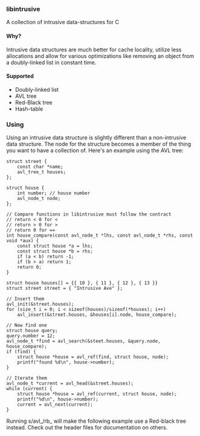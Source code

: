 ### libintrusive
A collection of intrusive data-structures for C

#### Why?
Intrusive data structures are much better for cache locality, utilize less
allocations and allow for various optimizations like removing an object from a
doubly-linked list in constant time.

#### Supported
* Doubly-linked list
* AVL tree
* Red-Black tree
* Hash-table

### Using
Using an intrusive data structure is slightly different than a non-intrusive
data structure. The node for the structure becomes a member of the thing you
want to have a collection of. Here's an example using the AVL tree:

    struct street {
        const char *name;
        avl_tree_t houses;
    };

    struct house {
        int number; // house number
        avl_node_t node;
    };

    // Compare functions in libintrusive must follow the contract
    // return < 0 for <
    // return > 0 for >
    // return 0 for ==
    int house_compare(const avl_node_t *lhs, const avl_node_t *rhs, const void *aux) {
        const struct house *a = lhs;
        const struct house *b = rhs;
        if (a < b) return -1;
        if (b > a) return 1;
        return 0;
    }

    struct house houses[] = {{ 10 }, { 11 }, { 12 }, { 13 }}
    struct street street = { "Intrusive Ave" };

    // Insert them
    avl_init(&street.houses);
    for (size_t i = 0; i < sizeof(houses)/sizeof(*houses); i++) 
        avl_insert(&street.houses, &houses[i].node, house_compare);

    // Now find one
    struct house query;
    query.number = 12;
    avl_node_t *find = avl_search(&steet.houses, &query.node, house_compare);
    if (find) {
        struct house *house = avl_ref(find, struct house, node);
        printf("found %d\n", house->number);
    }

    // Iterate them
    avl_node_t *current = avl_head(&street.houses);
    while (current) {
        struct house *house = avl_ref(current, struct house, node);
        printf("%d\n", house->number);
        current = avl_next(current);
    }

Running s/avl_/rb_ will make the following example use a Red-black tree instead.
Check out the header files for documentation on others.
